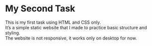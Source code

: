 # My Second Task
This is my first task using HTML and CSS only.  
It’s a simple static website that I made to practice basic structure and styling.  
The website is not responsive, it works only on desktop for now.

